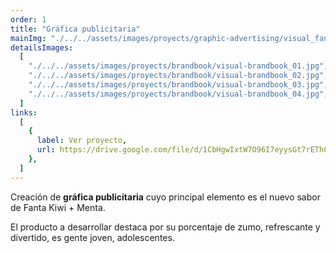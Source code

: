 ```yaml
---
order: 1
title: "Gráfica publicitaria"
mainImg: "./../../assets/images/proyects/graphic-advertising/visual_fanta_00.webp"
detailsImages:
  [
    "./../../assets/images/proyects/brandbook/visual-brandbook_01.jpg",
    "./../../assets/images/proyects/brandbook/visual-brandbook_02.jpg",
    "./../../assets/images/proyects/brandbook/visual-brandbook_03.jpg",
    "./../../assets/images/proyects/brandbook/visual-brandbook_04.jpg",
  ]
links:
  [
    {
      label: Ver proyecto,
      url: https://drive.google.com/file/d/1CbHgwIxtW7O96I7eyysGt7rEThCvl76k/view?usp=share_link,
    },
  ]
---
```


Creación de **gráfica publicitaria** cuyo principal elemento es el nuevo sabor de Fanta Kiwi + Menta.

El producto a desarrollar destaca por su porcentaje de zumo, refrescante y divertido, es gente joven, adolescentes.
